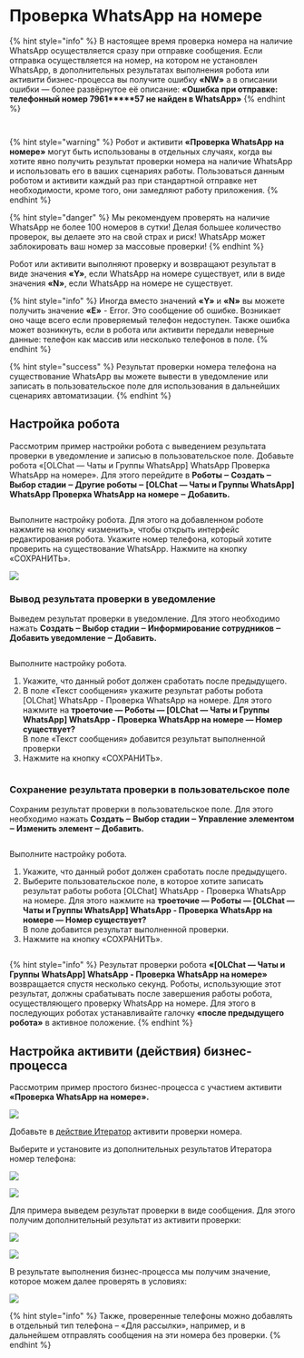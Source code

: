 # Проверка WhatsApp на номере

{% hint style="info" %}
В настоящее время проверка номера на наличие WhatsApp осуществляется сразу при отправке сообщения. Если отправка осуществляется на номер, на котором не установлен WhatsApp, в дополнительных результатах выполнения робота или активити бизнес-процесса вы получите ошибку **«NW»** а в описании ошибки — более развёрнутое её описание: **«Ошибка при отправке: телефонный номер 7961\*\*\*\*\*57 не найден в WhatsApp»**
{% endhint %}

<figure><img src="../../.gitbook/assets/image (832).png" alt=""><figcaption></figcaption></figure>

<figure><img src="../../.gitbook/assets/image.png" alt=""><figcaption></figcaption></figure>

{% hint style="warning" %}
Робот и активити **«Проверка WhatsApp на номере»** могут быть использованы в отдельных случаях, когда вы хотите явно получить результат проверки номера на наличие WhatsApp и использовать его в ваших сценариях работы. Пользоваться данным роботом и активити каждый раз при стандартной отправке нет необходимости, кроме того, они замедляют работу приложения.
{% endhint %}

{% hint style="danger" %}
Мы рекомендуем проверять на наличие WhatsApp не более 100 номеров в сутки! Делая большее количество проверок, вы делаете это на свой страх и риск! WhatsApp может заблокировать ваш номер за массовые проверки!
{% endhint %}

Робот или активити выполняют проверку и возвращают результат в виде значения **«Y»**, если WhatsApp на номере существует, или в виде значения **«N»**, если WhatsApp на номере не существует.

{% hint style="info" %}
Иногда вместо значений **«Y»** и **«N»** вы можете получить значение **«E»** - Error. Это сообщение об ошибке. Возникает оно чаще всего если проверяемый телефон недоступен. Также ошибка может возникнуть, если в робота или активити передали неверные данные: телефон как массив или несколько телефонов в поле.
{% endhint %}

{% hint style="success" %}
Результат проверки номера телефона на существование WhatsApp вы можете вывести в уведомление или записать в пользовательское поле для использования в дальнейших сценариях автоматизации.
{% endhint %}

## Настройка робота

Рассмотрим пример настройки робота с выведением результата проверки в уведомление и записью в пользовательское поле. Добавьте робота «\[OLChat — Чаты и Группы WhatsApp] WhatsApp Проверка WhatsApp на номере». Для этого перейдите в **Роботы ‒ Создать ‒ Выбор стадии ‒ Другие роботы ‒ \[OLChat — Чаты и Группы WhatsApp] WhatsApp Проверка WhatsApp на номере ‒ Добавить.**

<figure><img src="../../.gitbook/assets/image (825).png" alt=""><figcaption></figcaption></figure>

Выполните настройку робота. Для этого на добавленном роботе нажмите на кнопку «изменить», чтобы открыть интерфейс редактирования робота. Укажите номер телефона, который хотите проверить на существование WhatsApp. Нажмите на кнопку «СОХРАНИТЬ».

![](<../../.gitbook/assets/image (870).png>)

### Вывод результата проверки в уведомление

Выведем результат проверки в уведомление. Для этого необходимо нажать **Создать ‒ Выбор стадии ‒ Информирование сотрудников ‒ Добавить уведомление ‒ Добавить.**

<figure><img src="../../.gitbook/assets/image (356).png" alt=""><figcaption></figcaption></figure>

Выполните настройку робота.

1. Укажите, что данный робот должен сработать после предыдущего.
2. В поле «Текст сообщения» укажите результат работы робота \[OLChat] WhatsApp - Проверка WhatsApp на номере. Для этого нажмите на **троеточие — Роботы — \[OLChat — Чаты и Группы WhatsApp] WhatsApp - Проверка WhatsApp на номере — Номер существует?**\
   В поле «Текст сообщения» добавится результат выполненной проверки
3. Нажмите на кнопку «СОХРАНИТЬ».

<figure><img src="../../.gitbook/assets/Роботы проверка номера.gif" alt=""><figcaption></figcaption></figure>

### Сохранение результата проверки в пользовательское поле

Сохраним результат проверки в пользовательское поле. Для этого необходимо нажать **Создать ‒ Выбор стадии ‒ Управление элементом ‒ Изменить элемент ‒ Добавить.**

<figure><img src="../../.gitbook/assets/image (406).png" alt=""><figcaption></figcaption></figure>

Выполните настройку робота.

1. Укажите, что данный робот должен сработать после предыдущего.
2. Выберите пользовательское поле, в которое хотите записать результат работы робота \[OLChat] WhatsApp - Проверка WhatsApp на номере. Для этого нажмите на **троеточие — Роботы — \[OLChat — Чаты и Группы WhatsApp] WhatsApp - Проверка WhatsApp на номере — Номер существует?**\
   В поле добавится результат выполненной проверки.
3. Нажмите на кнопку «СОХРАНИТЬ».

<figure><img src="../../.gitbook/assets/Роботы проверка номера-2.gif" alt=""><figcaption></figcaption></figure>

{% hint style="info" %}
Результат проверки робота **«\[OLChat — Чаты и Группы WhatsApp] WhatsApp - Проверка WhatsApp на номере»** возвращается спустя несколько секунд. Роботы, использующие этот результат, должны срабатывать после завершения работы робота, осуществляющего проверку WhatsApp на номере. Для этого в последующих роботах устанавливайте галочку **«после предыдущего робота»** в активное положение.
{% endhint %}

## Настройка активити (действия) бизнес-процесса

Рассмотрим пример простого бизнес-процесса с участием активити **«Проверка WhatsApp на номере».**

![](<../../.gitbook/assets/image (253).png>)

Добавьте в [действие Итератор](https://dev.1c-bitrix.ru/learning/course/index.php?COURSE\_ID=57\&LESSON\_ID=10481) активити проверки номера.

Выберите и установите из дополнительных результатов Итератора номер телефона:

![](<../../.gitbook/assets/image (384).png>)

![](<../../.gitbook/assets/image (803).png>)

Для примера выведем результат проверки в виде сообщения. Для этого получим дополнительный результат из активити проверки:

![](<../../.gitbook/assets/image (556).png>)

![](<../../.gitbook/assets/image (755).png>)

В результате выполнения бизнес-процесса мы получим значение, которое можем далее проверять в условиях:

![](<../../.gitbook/assets/image (235).png>)

{% hint style="info" %}
Также, проверенные телефоны можно добавлять в отдельный тип телефона – «Для рассылки», например, и в дальнейшем отправлять сообщения на эти номера без проверки.
{% endhint %}
